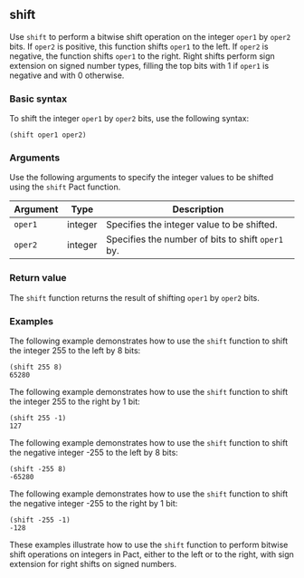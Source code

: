 ## shift

Use `shift` to perform a bitwise shift operation on the integer `oper1` by `oper2` bits. 
If `oper2` is positive, this function shifts `oper1` to the left.
If `oper2` is negative, the function shifts `oper1` to the right. 
Right shifts perform sign extension on signed number types, filling the top bits with 1 if `oper1` is negative and with 0 otherwise.

### Basic syntax

To shift the integer `oper1` by `oper2` bits, use the following syntax:

```pact
(shift oper1 oper2)
```

### Arguments

Use the following arguments to specify the integer values to be shifted using the `shift` Pact function.

| Argument | Type | Description |
| --- | --- | --- |
| `oper1` | integer | Specifies the integer value to be shifted. |
| `oper2` | integer | Specifies the number of bits to shift `oper1` by. |

### Return value

The `shift` function returns the result of shifting `oper1` by `oper2` bits.

### Examples

The following example demonstrates how to use the `shift` function to shift the integer 255 to the left by 8 bits:

```pact
(shift 255 8)
65280
```

The following example demonstrates how to use the `shift` function to shift the integer 255 to the right by 1 bit:

```pact
(shift 255 -1)
127
```

The following example demonstrates how to use the `shift` function to shift the negative integer -255 to the left by 8 bits:

```pact
(shift -255 8)
-65280
```

The following example demonstrates how to use the `shift` function to shift the negative integer -255 to the right by 1 bit:

```pact
(shift -255 -1)
-128
```

These examples illustrate how to use the `shift` function to perform bitwise shift operations on integers in Pact, either to the left or to the right, with sign extension for right shifts on signed numbers.
